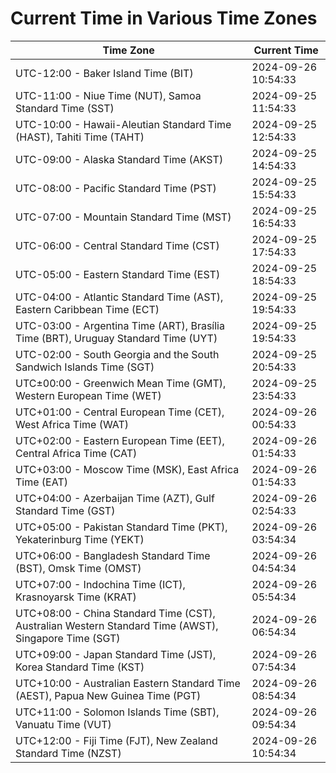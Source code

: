 # Current Time in Various Time Zones

| Time Zone | Current Time |
|-----------|--------------|
| UTC-12:00 - Baker Island Time (BIT) | 2024-09-26 10:54:33 |
| UTC-11:00 - Niue Time (NUT), Samoa Standard Time (SST) | 2024-09-25 11:54:33 |
| UTC-10:00 - Hawaii-Aleutian Standard Time (HAST), Tahiti Time (TAHT) | 2024-09-25 12:54:33 |
| UTC-09:00 - Alaska Standard Time (AKST) | 2024-09-25 14:54:33 |
| UTC-08:00 - Pacific Standard Time (PST) | 2024-09-25 15:54:33 |
| UTC-07:00 - Mountain Standard Time (MST) | 2024-09-25 16:54:33 |
| UTC-06:00 - Central Standard Time (CST) | 2024-09-25 17:54:33 |
| UTC-05:00 - Eastern Standard Time (EST) | 2024-09-25 18:54:33 |
| UTC-04:00 - Atlantic Standard Time (AST), Eastern Caribbean Time (ECT) | 2024-09-25 19:54:33 |
| UTC-03:00 - Argentina Time (ART), Brasília Time (BRT), Uruguay Standard Time (UYT) | 2024-09-25 19:54:33 |
| UTC-02:00 - South Georgia and the South Sandwich Islands Time (SGT) | 2024-09-25 20:54:33 |
| UTC±00:00 - Greenwich Mean Time (GMT), Western European Time (WET) | 2024-09-25 23:54:33 |
| UTC+01:00 - Central European Time (CET), West Africa Time (WAT) | 2024-09-26 00:54:33 |
| UTC+02:00 - Eastern European Time (EET), Central Africa Time (CAT) | 2024-09-26 01:54:33 |
| UTC+03:00 - Moscow Time (MSK), East Africa Time (EAT) | 2024-09-26 01:54:33 |
| UTC+04:00 - Azerbaijan Time (AZT), Gulf Standard Time (GST) | 2024-09-26 02:54:33 |
| UTC+05:00 - Pakistan Standard Time (PKT), Yekaterinburg Time (YEKT) | 2024-09-26 03:54:34 |
| UTC+06:00 - Bangladesh Standard Time (BST), Omsk Time (OMST) | 2024-09-26 04:54:34 |
| UTC+07:00 - Indochina Time (ICT), Krasnoyarsk Time (KRAT) | 2024-09-26 05:54:34 |
| UTC+08:00 - China Standard Time (CST), Australian Western Standard Time (AWST), Singapore Time (SGT) | 2024-09-26 06:54:34 |
| UTC+09:00 - Japan Standard Time (JST), Korea Standard Time (KST) | 2024-09-26 07:54:34 |
| UTC+10:00 - Australian Eastern Standard Time (AEST), Papua New Guinea Time (PGT) | 2024-09-26 08:54:34 |
| UTC+11:00 - Solomon Islands Time (SBT), Vanuatu Time (VUT) | 2024-09-26 09:54:34 |
| UTC+12:00 - Fiji Time (FJT), New Zealand Standard Time (NZST) | 2024-09-26 10:54:34 |

